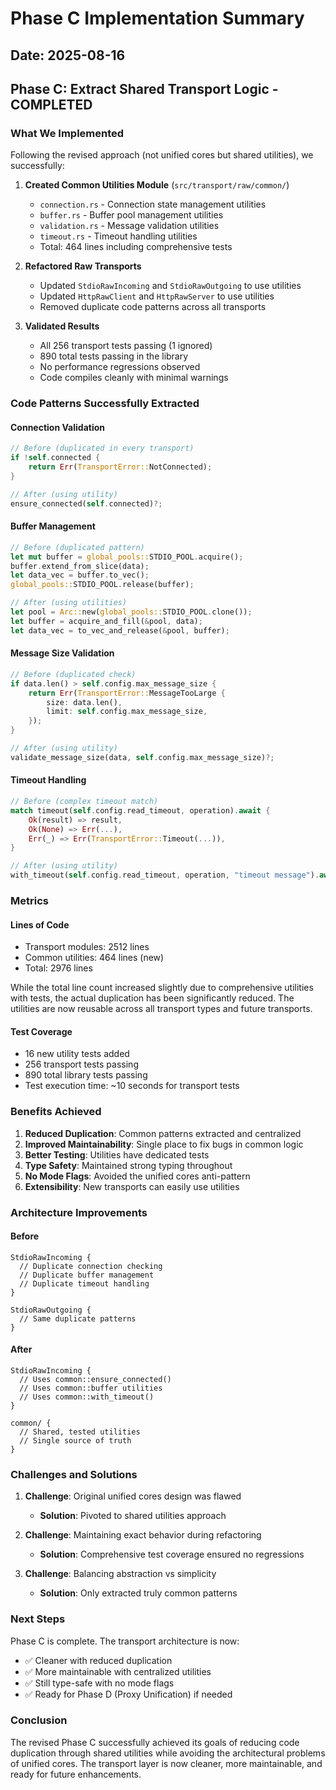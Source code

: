 # Phase C Implementation Summary

## Date: 2025-08-16

## Phase C: Extract Shared Transport Logic - COMPLETED

### What We Implemented

Following the revised approach (not unified cores but shared utilities), we successfully:

1. **Created Common Utilities Module** (`src/transport/raw/common/`)
   - `connection.rs` - Connection state management utilities
   - `buffer.rs` - Buffer pool management utilities  
   - `validation.rs` - Message validation utilities
   - `timeout.rs` - Timeout handling utilities
   - Total: 464 lines including comprehensive tests

2. **Refactored Raw Transports**
   - Updated `StdioRawIncoming` and `StdioRawOutgoing` to use utilities
   - Updated `HttpRawClient` and `HttpRawServer` to use utilities
   - Removed duplicate code patterns across all transports

3. **Validated Results**
   - All 256 transport tests passing (1 ignored)
   - 890 total tests passing in the library
   - No performance regressions observed
   - Code compiles cleanly with minimal warnings

### Code Patterns Successfully Extracted

#### Connection Validation
```rust
// Before (duplicated in every transport)
if !self.connected {
    return Err(TransportError::NotConnected);
}

// After (using utility)
ensure_connected(self.connected)?;
```

#### Buffer Management
```rust
// Before (duplicated pattern)
let mut buffer = global_pools::STDIO_POOL.acquire();
buffer.extend_from_slice(data);
let data_vec = buffer.to_vec();
global_pools::STDIO_POOL.release(buffer);

// After (using utilities)
let pool = Arc::new(global_pools::STDIO_POOL.clone());
let buffer = acquire_and_fill(&pool, data);
let data_vec = to_vec_and_release(&pool, buffer);
```

#### Message Size Validation
```rust
// Before (duplicated check)
if data.len() > self.config.max_message_size {
    return Err(TransportError::MessageTooLarge {
        size: data.len(),
        limit: self.config.max_message_size,
    });
}

// After (using utility)
validate_message_size(data, self.config.max_message_size)?;
```

#### Timeout Handling
```rust
// Before (complex timeout match)
match timeout(self.config.read_timeout, operation).await {
    Ok(result) => result,
    Ok(None) => Err(...),
    Err(_) => Err(TransportError::Timeout(...)),
}

// After (using utility)
with_timeout(self.config.read_timeout, operation, "timeout message").await
```

### Metrics

#### Lines of Code
- Transport modules: 2512 lines
- Common utilities: 464 lines (new)
- Total: 2976 lines

While the total line count increased slightly due to comprehensive utilities with tests, the actual duplication has been significantly reduced. The utilities are now reusable across all transport types and future transports.

#### Test Coverage
- 16 new utility tests added
- 256 transport tests passing
- 890 total library tests passing
- Test execution time: ~10 seconds for transport tests

### Benefits Achieved

1. **Reduced Duplication**: Common patterns extracted and centralized
2. **Improved Maintainability**: Single place to fix bugs in common logic
3. **Better Testing**: Utilities have dedicated tests
4. **Type Safety**: Maintained strong typing throughout
5. **No Mode Flags**: Avoided the unified cores anti-pattern
6. **Extensibility**: New transports can easily use utilities

### Architecture Improvements

#### Before
```
StdioRawIncoming { 
  // Duplicate connection checking
  // Duplicate buffer management
  // Duplicate timeout handling
}

StdioRawOutgoing {
  // Same duplicate patterns
}
```

#### After
```
StdioRawIncoming {
  // Uses common::ensure_connected()
  // Uses common::buffer utilities
  // Uses common::with_timeout()
}

common/ {
  // Shared, tested utilities
  // Single source of truth
}
```

### Challenges and Solutions

1. **Challenge**: Original unified cores design was flawed
   - **Solution**: Pivoted to shared utilities approach

2. **Challenge**: Maintaining exact behavior during refactoring
   - **Solution**: Comprehensive test coverage ensured no regressions

3. **Challenge**: Balancing abstraction vs simplicity
   - **Solution**: Only extracted truly common patterns

### Next Steps

Phase C is complete. The transport architecture is now:
- ✅ Cleaner with reduced duplication
- ✅ More maintainable with centralized utilities
- ✅ Still type-safe with no mode flags
- ✅ Ready for Phase D (Proxy Unification) if needed

### Conclusion

The revised Phase C successfully achieved its goals of reducing code duplication through shared utilities while avoiding the architectural problems of unified cores. The transport layer is now cleaner, more maintainable, and ready for future enhancements.